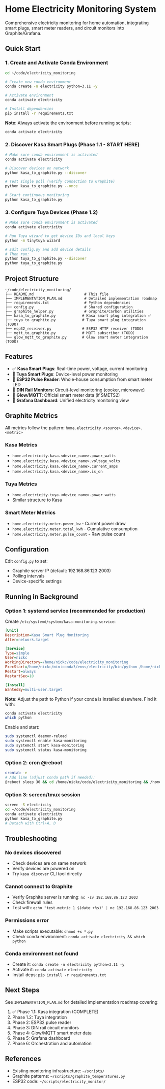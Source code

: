 # Home Electricity Monitoring System

Comprehensive electricity monitoring for home automation, integrating smart plugs, smart meter readers, and circuit monitors into Graphite/Grafana.

## Quick Start

### 1. Create and Activate Conda Environment

```bash
cd ~/code/electricity_monitoring

# Create new conda environment
conda create -n electricity python=3.11 -y

# Activate environment
conda activate electricity

# Install dependencies
pip install -r requirements.txt
```

**Note**: Always activate the environment before running scripts:
```bash
conda activate electricity
```

### 2. Discover Kasa Smart Plugs (Phase 1.1 - START HERE)

```bash
# Make sure conda environment is activated
conda activate electricity

# Discover devices on network
python kasa_to_graphite.py --discover

# Test single poll (verify connection to Graphite)
python kasa_to_graphite.py --once

# Start continuous monitoring
python kasa_to_graphite.py
```

### 3. Configure Tuya Devices (Phase 1.2)

```bash
# Make sure conda environment is activated
conda activate electricity

# Run Tuya wizard to get device IDs and local keys
python -m tinytuya wizard

# Edit config.py and add device details
# Then run:
python tuya_to_graphite.py --discover
python tuya_to_graphite.py
```

## Project Structure

```
~/code/electricity_monitoring/
├── README.md                       # This file
├── IMPLEMENTATION_PLAN.md          # Detailed implementation roadmap
├── requirements.txt                # Python dependencies
├── config.py                       # Shared configuration
├── graphite_helper.py              # Graphite/Carbon utilities
├── kasa_to_graphite.py            # Kasa smart plug integration ✅
├── tuya_to_graphite.py            # Tuya smart plug integration (TODO)
├── esp32_receiver.py              # ESP32 HTTP receiver (TODO)
├── mqtt_to_graphite.py            # MQTT subscriber (TODO)
└── glow_mqtt_to_graphite.py       # Glow smart meter integration (TODO)
```

## Features

- ✅ **Kasa Smart Plugs**: Real-time power, voltage, current monitoring
- 🚧 **Tuya Smart Plugs**: Device-level power monitoring
- 🚧 **ESP32 Pulse Reader**: Whole-house consumption from smart meter LED
- 🚧 **DIN Rail Monitors**: Circuit-level monitoring (cooker, microwave)
- 🚧 **Glow/MQTT**: Official smart meter data (if SMETS2)
- 🚧 **Grafana Dashboard**: Unified electricity monitoring view

## Graphite Metrics

All metrics follow the pattern: `home.electricity.<source>.<device>.<metric>`

### Kasa Metrics
- `home.electricity.kasa.<device_name>.power_watts`
- `home.electricity.kasa.<device_name>.voltage_volts`
- `home.electricity.kasa.<device_name>.current_amps`
- `home.electricity.kasa.<device_name>.is_on`

### Tuya Metrics
- `home.electricity.tuya.<device_name>.power_watts`
- Similar structure to Kasa

### Smart Meter Metrics
- `home.electricity.meter.power_kw` - Current power draw
- `home.electricity.meter.total_kwh` - Cumulative consumption
- `home.electricity.meter.pulse_count` - Raw pulse count

## Configuration

Edit `config.py` to set:
- Graphite server IP (default: 192.168.86.123:2003)
- Polling intervals
- Device-specific settings

## Running in Background

### Option 1: systemd service (recommended for production)

Create `/etc/systemd/system/kasa-monitoring.service`:
```ini
[Unit]
Description=Kasa Smart Plug Monitoring
After=network.target

[Service]
Type=simple
User=nickc
WorkingDirectory=/home/nickc/code/electricity_monitoring
ExecStart=/home/nickc/miniconda3/envs/electricity/bin/python /home/nickc/code/electricity_monitoring/kasa_to_graphite.py
Restart=always
RestartSec=10

[Install]
WantedBy=multi-user.target
```

**Note**: Adjust the path to Python if your conda is installed elsewhere. Find it with:
```bash
conda activate electricity
which python
```

Enable and start:
```bash
sudo systemctl daemon-reload
sudo systemctl enable kasa-monitoring
sudo systemctl start kasa-monitoring
sudo systemctl status kasa-monitoring
```

### Option 2: cron @reboot

```bash
crontab -e
# Add line (adjust conda path if needed):
@reboot sleep 30 && cd /home/nickc/code/electricity_monitoring && /home/nickc/miniconda3/envs/electricity/bin/python kasa_to_graphite.py >> /tmp/kasa_monitoring.log 2>&1 &
```

### Option 3: screen/tmux session

```bash
screen -S electricity
cd ~/code/electricity_monitoring
conda activate electricity
python kasa_to_graphite.py
# Detach with Ctrl+A, D
```

## Troubleshooting

### No devices discovered
- Check devices are on same network
- Verify devices are powered on
- Try `kasa discover` CLI tool directly

### Cannot connect to Graphite
- Verify Graphite server is running: `nc -zv 192.168.86.123 2003`
- Check firewall rules
- Test with: `echo "test.metric 1 $(date +%s)" | nc 192.168.86.123 2003`

### Permissions error
- Make scripts executable: `chmod +x *.py`
- Check conda environment: `conda activate electricity && which python`

### Conda environment not found
- Create it: `conda create -n electricity python=3.11 -y`
- Activate it: `conda activate electricity`
- Install deps: `pip install -r requirements.txt`

## Next Steps

See `IMPLEMENTATION_PLAN.md` for detailed implementation roadmap covering:
1. ✅ Phase 1.1: Kasa integration (COMPLETE)
2. Phase 1.2: Tuya integration
3. Phase 2: ESP32 pulse reader
4. Phase 3: DIN rail circuit monitors
5. Phase 4: Glow/MQTT smart meter data
6. Phase 5: Grafana dashboard
7. Phase 6: Orchestration and automation

## References

- Existing monitoring infrastructure: `~/scripts/`
- Graphite patterns: `~/scripts/graphite_temperatures.py`
- ESP32 code: `~/scripts/electricity_monitor/`
